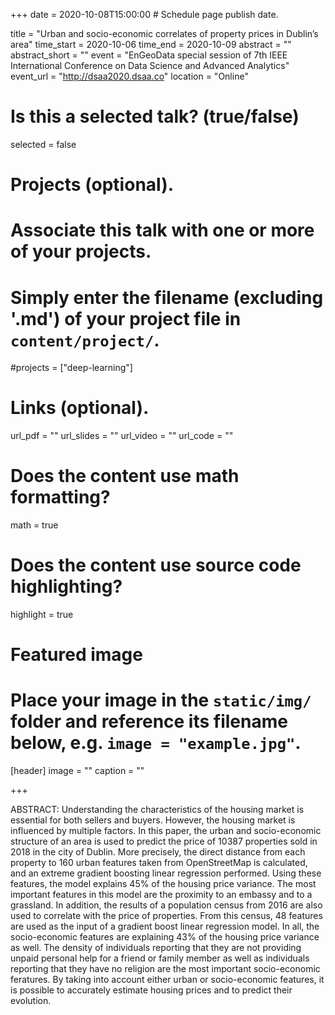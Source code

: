 +++
date = 2020-10-08T15:00:00  # Schedule page publish date.

title = "Urban and socio-economic correlates of property prices in Dublin’s area"
time_start = 2020-10-06
time_end = 2020-10-09
abstract = ""
abstract_short = ""
event = "EnGeoData special session of 7th IEEE International Conference on Data Science and Advanced Analytics"
event_url = "http://dsaa2020.dsaa.co"
location = "Online"

# Is this a selected talk? (true/false)
selected = false

# Projects (optional).
#   Associate this talk with one or more of your projects.
#   Simply enter the filename (excluding '.md') of your project file in `content/project/`.
#projects = ["deep-learning"]

# Links (optional).
url_pdf = ""
url_slides = ""
url_video = ""
url_code = ""

# Does the content use math formatting?
math = true

# Does the content use source code highlighting?
highlight = true

# Featured image
# Place your image in the `static/img/` folder and reference its filename below, e.g. `image = "example.jpg"`.
[header]
image = ""
caption = ""

+++

ABSTRACT: Understanding the characteristics of the housing market is essential for both sellers and buyers. However, the housing market is influenced by multiple factors. In this paper, the urban and socio-economic structure of an area is used to predict the price of 10387 properties sold in 2018 in the city of Dublin. More precisely, the direct distance from each property to 160 urban features taken from OpenStreetMap is calculated, and an extreme gradient boosting linear regression performed. Using these features, the model explains 45\% of the housing price variance. The most important features in this model are the proximity to an embassy and to a grassland. In addition, the results of a population census from 2016 are also used to correlate with the price of properties. From this census, 48 features are used as the input of a gradient boost linear regression model. In all, the socio-economic features are explaining 43\% of the housing price variance as well. The density of individuals reporting that they are not providing unpaid personal help for a friend or family member as well as individuals reporting that they have no religion are the most important socio-economic feratures. By taking into account either urban or socio-economic features, it is possible to accurately estimate housing prices and to predict their evolution.